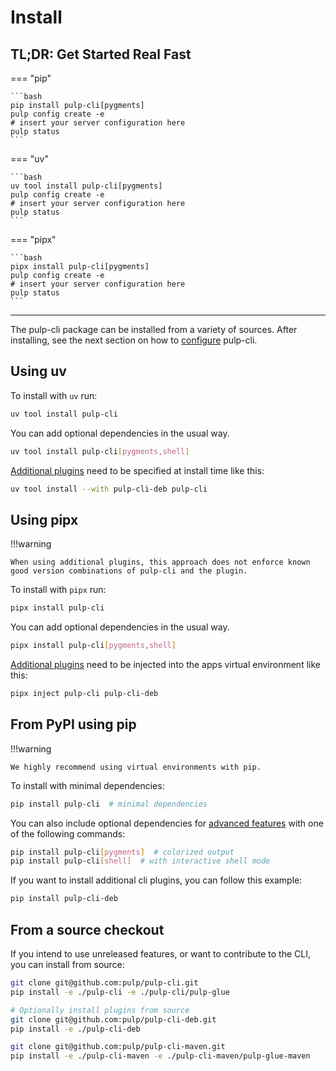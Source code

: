 # Install

## TL;DR: Get Started Real Fast

=== "pip"

    ```bash
    pip install pulp-cli[pygments]
    pulp config create -e
    # insert your server configuration here
    pulp status
    ```

=== "uv"

    ```bash
    uv tool install pulp-cli[pygments]
    pulp config create -e
    # insert your server configuration here
    pulp status
    ```

=== "pipx"

    ```bash
    pipx install pulp-cli[pygments]
    pulp config create -e
    # insert your server configuration here
    pulp status
    ```

---

The pulp-cli package can be installed from a variety of sources.
After installing, see the next section on how to [configure](configuration.md) pulp-cli.

## Using uv

To install with `uv` run:
```bash
uv tool install pulp-cli
```
You can add optional dependencies in the usual way.

```bash
uv tool install pulp-cli[pygments,shell]
```

[Additional plugins](site:pulp-cli/#cli-plugins) need to be specified at install time like this:
```bash
uv tool install --with pulp-cli-deb pulp-cli
```

## Using pipx

!!!warning

    When using additional plugins, this approach does not enforce known good version combinations of pulp-cli and the plugin. 

To install with `pipx` run:
```bash
pipx install pulp-cli
```

You can add optional dependencies in the usual way.
```bash
pipx install pulp-cli[pygments,shell]
```

[Additional plugins](site:pulp-cli/#cli-plugins) need to be injected into the apps virtual environment like this:
```bash
pipx inject pulp-cli pulp-cli-deb
```

## From PyPI using pip

!!!warning

    We highly recommend using virtual environments with pip.

To install with minimal dependencies:
```bash
pip install pulp-cli  # minimal dependencies
```

You can also include optional dependencies for [advanced features](advanced_features.md) with one of the following commands:
```bash
pip install pulp-cli[pygments]  # colorized output
pip install pulp-cli[shell]  # with interactive shell mode
```

If you want to install additional cli plugins, you can follow this example:
```bash
pip install pulp-cli-deb
```

## From a source checkout

If you intend to use unreleased features, or want to contribute to the CLI, you can install from source:
```bash
git clone git@github.com:pulp/pulp-cli.git
pip install -e ./pulp-cli -e ./pulp-cli/pulp-glue

# Optionally install plugins from source
git clone git@github.com:pulp/pulp-cli-deb.git
pip install -e ./pulp-cli-deb

git clone git@github.com:pulp/pulp-cli-maven.git
pip install -e ./pulp-cli-maven -e ./pulp-cli-maven/pulp-glue-maven
```
